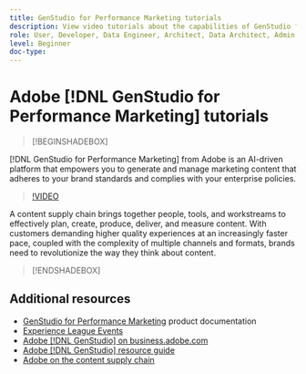 ```yaml
---
title: GenStudio for Performance Marketing tutorials
description: View video tutorials about the capabilities of GenStudio for Performance Marketing. Learn how to quickly create on-brand assets, generate variations, and optimize experiences.
role: User, Developer, Data Engineer, Architect, Data Architect, Admin, Leader
level: Beginner
doc-type: 
---
```


# Adobe [!DNL GenStudio for Performance Marketing] tutorials

>[!BEGINSHADEBOX]

[!DNL GenStudio for Performance Marketing] from Adobe is an AI-driven platform that empowers you to generate and manage marketing content that adheres to your brand standards and complies with your enterprise policies.

>[!VIDEO](https://video.tv.adobe.com/v/3424114?quality=12&learn=on)

A content supply chain brings together people, tools, and workstreams to effectively plan, create, produce, deliver, and measure content. With customers demanding higher quality experiences at an increasingly faster pace, coupled with the complexity of multiple channels and formats, brands need to revolutionize the way they think about content.

>[!ENDSHADEBOX]

<!-- <table>
    <tr style="border: 0;">
      <td>
        <a href="https://experienceleague.adobe.com/docs/genstudio-learn/tutorials/workflow-and-planning.html">
        <img alt="Workflow and Planning" src="./../assets/planning-workflow.webp">
        </a>
        <div>
        <a href="https://experienceleague.adobe.com/docs/genstudio-learn/tutorials/workflow-and-planning.html">
        <strong>Workflow and Planning</strong>
        </a>
        </div>
        <p>
        <em>Streamlining and orchestrating work</em>
        <p>
      </td>
      <td>
        <a href="https://experienceleague.adobe.com/docs/genstudio-learn/tutorials/creative-productivity.html">
        <img alt="Creative Productivity" src="./../assets/creative-productivity.png">
        </a>
        <div>
        <a href="https://experienceleague.adobe.com/docs/genstudio-learn/tutorials/creative-productivity.html">
        <strong>Creative Productivity</strong>
        </a>
        </div>
        <p>
        <em>Supercharging creative teams</em>
        <p>
      </td>
    </tr>
    <tr style="border: 0;">
      <td>
        <a href="https://experienceleague.adobe.com/docs/genstudio-learn/tutorials/marketing-agility.html">
        <img alt="Marketing Agility" src="./../assets/marketing-agility.webp">
        </a>
        <div>
        <a href="https://experienceleague.adobe.com/docs/genstudio-learn/tutorials/marketing-agility.html">
        <strong>Marketing Agility</strong>
        </a>
        </div>
        <p>
        <em>Empowering marketers and other teams to get content to  market quickly</em>
        <p>
      </td>
      <td>
        <a href="https://experienceleague.adobe.com/docs/genstudio-learn/tutorials/delivery-and-activation.html">
        <img alt="Delivery and Activation" src="./../assets/content-activation-analytics.webp">
        </a>
        <div>
        <a href="https://experienceleague.adobe.com/docs/genstudio-learn/tutorials/delivery-and-activation.html">
        <strong>Delivery and Activation</strong>
        </a>
        </div>
        <p>
        <em>Enabling delivery and performance</em>
        <p>
      </td>
    </tr>
</table> -->


## Additional resources

* [GenStudio for Performance Marketing](https://experienceleague.adobe.com/en/docs/genstudio-for-performance-marketing/user-guide/home) product documentation
* [Experience League Events](https://experienceleague.adobe.com/events/)
* [Adobe [!DNL GenStudio] on business.adobe.com](https://business.adobe.com/solutions/adobe-genstudio.html)
* [Adobe [!DNL GenStudio] resource guide](https://business.adobe.com/resources/sdk/getting-started-with-adobe-genstudio.html)
* [Adobe on the content supply chain](https://business.adobe.com/resources/webinars/adobe-on-the-content-supply-chain.html)
